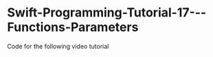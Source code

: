 Swift-Programming-Tutorial-17---Functions-Parameters
====================================================

Code for the following video tutorial 

